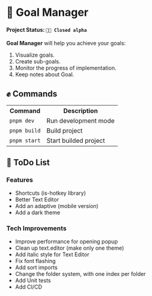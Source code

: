 # 🎯 Goal Manager

#### Project Status: `👨‍💻 Closed alpha`

**Goal Manager** will help you achieve your goals:
1. Visualize goals.
2. Create sub-goals.
3. Monitor the progress of implementation.
4. Keep notes about Goal.

## ✊ Commands

<table>
    <tr>
        <th>Command</th>
        <th>Description</th>
    </tr>
    <tr>
        <td><code>pnpm dev</code></td>
        <td>Run development mode</td>
    </tr>
    <tr>
        <td><code>pnpm build</code></td>
        <td>Build project</td>
    </tr>
    <tr>
        <td><code>pnpm start</code></td>
        <td>Start builded project</td>
    </tr>
</table>

## 🎯 ToDo List

### Features

- Shortcuts (is-hotkey library)
- Better Text Editor
- Add an adaptive (mobile version)
- Add a dark theme

### Tech Improvements

- Improve performance for opening popup
- Clean up text.editor (make only one theme)
- Add italic style for Text Editor
- Fix font flashing
- Add sort imports
- Change the folder system, with one index per folder
- Add Unit tests
- Add CI/CD
